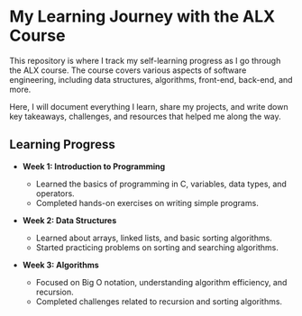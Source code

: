 # My Learning Journey with the ALX Course

This repository is where I track my self-learning progress as I go through the ALX course. The course covers various aspects of software engineering, including data structures, algorithms, front-end, back-end, and more.

Here, I will document everything I learn, share my projects, and write down key takeaways, challenges, and resources that helped me along the way.

## Learning Progress

- **Week 1: Introduction to Programming**

  - Learned the basics of programming in C, variables, data types, and operators.
  - Completed hands-on exercises on writing simple programs.

- **Week 2: Data Structures**

  - Learned about arrays, linked lists, and basic sorting algorithms.
  - Started practicing problems on sorting and searching algorithms.

- **Week 3: Algorithms**
  - Focused on Big O notation, understanding algorithm efficiency, and recursion.
  - Completed challenges related to recursion and sorting algorithms.
